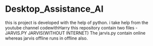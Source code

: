 # Desktop_Assistance_AI
 this is project is developed with the help of python. i take help from the youtube channel codewithHarry
 this repository contain two files -
                        JARVIS.PY
                        JARVIS(WITHOUT INTERNET)
 The jarvis.py contain online whereas jarvis offline runs in offline also.
 